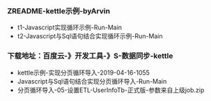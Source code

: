 ### ZREADME-kettle示例-byArvin
- t1-Javascript实现循环示例-Run-Main
- t2-Javascript与Sql语句结合实现循环示例-Run-Main
### 下载地址：百度云-》开发工具-》S-数据同步-kettle
- kettle示例-实现分页循环导入-2019-04-16-1055
- Javascript与Sql语句结合实现分页循环导入-Run-Main
- 分页循环导入-05-设置ETL-UserInfoTb-正式版-参数来自上级job.zip
